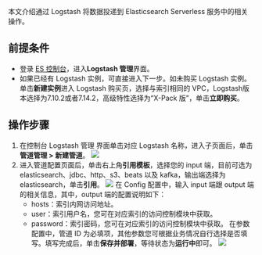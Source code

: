 本文介绍通过 Logstash 将数据投递到 Elasticsearch Serverless 服务中的相关操作。

## 前提条件
- 登录 [ES 控制台](https://console.cloud.tencent.com/es)，进入**Logstash 管理**界面。
- 如果已经有 Logstash 实例，可直接进入下一步。如未购买 Logstash 实例。单击**新建实例**进入 Logstash 购买页，选择与索引相同的 VPC，Logstash版本选择为7.10.2或者7.14.2，高级特性选择为“X-Pack 版”，单击**立即购买**。

## 操作步骤
1. 在控制台 Logstash 管理 界面单击对应 Logstash 名称，进入子页面后，单击**管道管理 > 新建管道**。
![](https://qcloudimg.tencent-cloud.cn/raw/f5b62fd47a9c67bcb1a9851d4430c190.png)
2. 进入管道配置页面后，单击右上角**引用模板**，选择您的 input 端，目前可选为 elasticsearch、jdbc、http、s3、beats 以及 kafka，输出端选择为 elasticsearch，单击**引用**。
![](https://qcloudimg.tencent-cloud.cn/raw/c140e757136e77f7120678801dafc1af.png)
在 Config 配置中，输入 input 端跟 output 端的相关信息，其中，output 端的配置说明如下：
	- hosts：索引内网访问地址。
	- user：索引用户名，您可在对应索引的访问控制模块中获取。
	- password：索引密码，您可在对应索引的访问控制模块中获取。
在参数配置中，管道 ID 为必填项，其他参数您可根据业务情况自行选择是否填写。填写完成后，单击**保存并部署**，等待状态为**运行中**即可。
![](https://qcloudimg.tencent-cloud.cn/raw/a36f88c0b4d7e3a6603ed279372d9be6.png)
